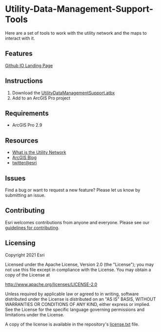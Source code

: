 # Utility-Data-Management-Support-Tools

Here are a set of tools to work with the utility network and the maps to interact with it.

## Features
[Github IO Landing Page](https://esri.github.io/Utility-Data-Management-Support-Tools/)

## Instructions

1. Download the  [UtilityDataManagementSupport.atbx](/UtilityDataManagementSupport.atbx)
2. Add to an ArcGIS Pro project

## Requirements

* ArcGIS Pro 2.9

## Resources

* [What is the Utility Network](https://pro.arcgis.com/en/pro-app/latest/help/data/utility-network/what-is-a-utility-network-.htm)
* [ArcGIS Blog](http://blogs.esri.com/esri/arcgis/)
* [twitter@esri](http://twitter.com/esri)

## Issues

Find a bug or want to request a new feature?  Please let us know by submitting an issue.

## Contributing

Esri welcomes contributions from anyone and everyone. Please see our [guidelines for contributing](https://github.com/esri/contributing).

## Licensing
Copyright 2021 Esri

Licensed under the Apache License, Version 2.0 (the "License");
you may not use this file except in compliance with the License.
You may obtain a copy of the License at

   http://www.apache.org/licenses/LICENSE-2.0

Unless required by applicable law or agreed to in writing, software
distributed under the License is distributed on an "AS IS" BASIS,
WITHOUT WARRANTIES OR CONDITIONS OF ANY KIND, either express or implied.
See the License for the specific language governing permissions and
limitations under the License.

A copy of the license is available in the repository's [license.txt](/license.txt) file.
